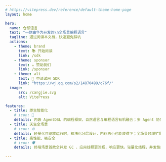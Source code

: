 ```yaml
---
# https://vitepress.dev/reference/default-theme-home-page
layout: home

hero:
  name: 仓颉语言
  text: "一款由华为开发的\n全场景编程语言"
  tagline: 通过阅读本文档，快速避免踩坑
  actions:
    - theme: brand
      text: 📚 开始阅读
      link: /sdk
    - theme: sponsor
      text: ☕ 赞助我们
      link: /sponsor
    - theme: alt
      text: 📜 申请试用 SDK
      link: "https://wj.qq.com/s2/14870499/c76f/"
  image:
      src: /cangjie.svg
      alt: VitePress

features:
  - title: 原生智能化
    # icon: 🤖
    details: 内嵌 AgentDSL 的编程框架，自然语言与编程语言有机融合；多 Agent 协同，简化符号表达，模式自由组合，支持各类智能应用开发。
  - title: 天生全场景
    # icon: 🌐
    details: 轻量化可缩放运行时，模块化分层设计，内存再小也能装得下；全场景领域扩展，元编程和 eDSL 技术，支持面向领域声明式开发。
  - title: 高性能、强安全
    # icon: 🛡
    details: 终端场景首款全并发 GC ，应用线程更流畅，响应更快。轻量化线程，并发性能更好，开销更少。安全 DNA 融入语言设计，帮助开发者专注于业务逻辑，免于将太多精力投入到防御性编程中，编码即安全，漏洞无处藏。

---
```

<style>
  :root {
    --vp-home-hero-name-color: transparent;
    --vp-home-hero-name-background: -webkit-linear-gradient(120deg, #0876f5, #04eb97);
  }  
</style>
